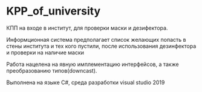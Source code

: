 # KPP_of_university
КПП на входе в институт, для проверки маски и дезифектора.

Информционная система предполагает список желающих попасть в стены института и тех кого пустили, после использования дезинфектора и проверки на наличие маски

Работа нацелена на явную имплементацию интерфейсов, а также преобразованию типов(downcast).

Выполнена на языке C#, среда разработки visual studio 2019
